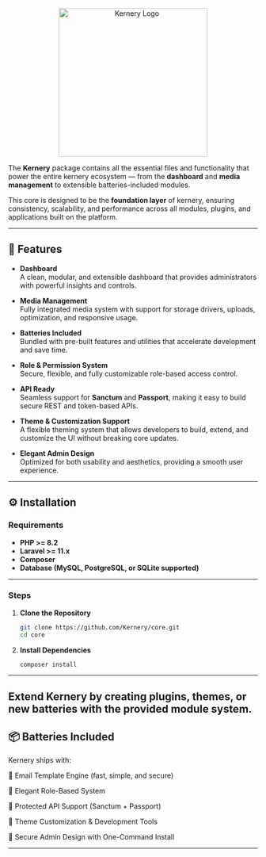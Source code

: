 <div align="center">
  <img src="/kernery/core/blob/main/art/kernery-logo-full-no-bg.png" alt="Kernery Logo" height="300">
</div>

The **Kernery** package contains all the essential files and functionality that power the entire kernery ecosystem — from the **dashboard** and **media management** to extensible batteries-included modules.  

This core is designed to be the **foundation layer** of kernery, ensuring consistency, scalability, and performance across all modules, plugins, and applications built on the platform.  

---

## 🚀 Features  

- **Dashboard**  
  A clean, modular, and extensible dashboard that provides administrators with powerful insights and controls.  

- **Media Management**  
  Fully integrated media system with support for storage drivers, uploads, optimization, and responsive usage.  

- **Batteries Included**  
  Bundled with pre-built features and utilities that accelerate development and save time.  

- **Role & Permission System**  
  Secure, flexible, and fully customizable role-based access control.  

- **API Ready**  
  Seamless support for **Sanctum** and **Passport**, making it easy to build secure REST and token-based APIs.  

- **Theme & Customization Support**  
  A flexible theming system that allows developers to build, extend, and customize the UI without breaking core updates.  

- **Elegant Admin Design**  
  Optimized for both usability and aesthetics, providing a smooth user experience.  

---

## ⚙️ Installation  

### Requirements  
- **PHP >= 8.2**  
- **Laravel >= 11.x**  
- **Composer**  
- **Database (MySQL, PostgreSQL, or SQLite supported)**

---

### Steps  

1. **Clone the Repository**  
   ```bash
   git clone https://github.com/Kernery/core.git
   cd core

2. **Install Dependencies**  
   ```bash
   composer install

---

## Extend Kernery by creating plugins, themes, or new batteries with the provided module system.

## 📦 Batteries Included
Kernery ships with:

🔹 Email Template Engine (fast, simple, and secure)

🔹 Elegant Role-Based System

🔹 Protected API Support (Sanctum + Passport)

🔹 Theme Customization & Development Tools

🔹 Secure Admin Design with One-Command Install

---